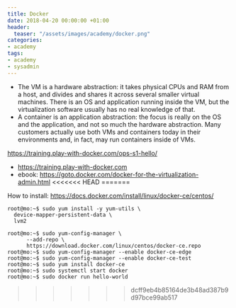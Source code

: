 ```yaml
---
title: Docker
date: 2018-04-20 00:00:00 +01:00
header:
  teaser: "/assets/images/academy/docker.png"
categories:
- academy
tags:
- academy
- sysadmin
---
```


* The VM is a hardware abstraction: it takes physical CPUs and RAM from a host, and divides and shares it across several smaller virtual machines. There is an OS and application running inside the VM, but the virtualization software usually has no real knowledge of that.
* A container is an application abstraction: the focus is really on the OS and the application, and not so much the hardware abstraction. Many customers actually use both VMs and containers today in their environments and, in fact, may run containers inside of VMs.

https://training.play-with-docker.com/ops-s1-hello/



* https://training.play-with-docker.com
* ebook: https://goto.docker.com/docker-for-the-virtualization-admin.html
<<<<<<< HEAD
=======


How to install:
https://docs.docker.com/install/linux/docker-ce/centos/

```console
root@mo:~$ sudo yum install -y yum-utils \
  device-mapper-persistent-data \
  lvm2

root@mo:~$ sudo yum-config-manager \
      --add-repo \
      https://download.docker.com/linux/centos/docker-ce.repo
root@mo:~$ sudo yum-config-manager --enable docker-ce-edge
root@mo:~$ sudo yum-config-manager --enable docker-ce-test
root@mo:~$ sudo yum install docker-ce
root@mo:~$ sudo systemctl start docker
root@mo:~$ sudo docker run hello-world
```
>>>>>>> dcff9eb4b85164de3b48ad387b9d97bce99ab517
